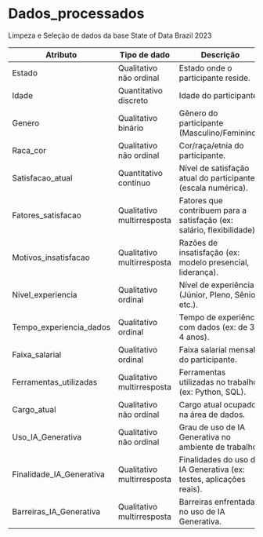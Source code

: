 # Dados_processados
Limpeza e Seleção de dados da base State of Data Brazil 2023

| Atributo                  | Tipo de dado               | Descrição                                                                 |
|---------------------------|----------------------------|---------------------------------------------------------------------------|
| Estado                    | Qualitativo não ordinal    | Estado onde o participante reside.                                       |
| Idade                     | Quantitativo discreto      | Idade do participante.                                                   |
| Genero                    | Qualitativo binário        | Gênero do participante (Masculino/Feminino).                             |
| Raca_cor                  | Qualitativo não ordinal    | Cor/raça/etnia do participante.                                          |
| Satisfacao_atual          | Quantitativo contínuo      | Nível de satisfação atual do participante (escala numérica).             |
| Fatores_satisfacao        | Qualitativo multirresposta | Fatores que contribuem para a satisfação (ex: salário, flexibilidade).   |
| Motivos_insatisfacao      | Qualitativo multirresposta | Razões de insatisfação (ex: modelo presencial, liderança).               |
| Nivel_experiencia         | Qualitativo ordinal        | Nível de experiência (Júnior, Pleno, Sênior, etc.).                      |
| Tempo_experiencia_dados   | Qualitativo ordinal        | Tempo de experiência com dados (ex: de 3 a 4 anos).                      |
| Faixa_salarial            | Qualitativo ordinal        | Faixa salarial mensal do participante.                                   |
| Ferramentas_utilizadas    | Qualitativo multirresposta | Ferramentas utilizadas no trabalho (ex: Python, SQL).                    |
| Cargo_atual               | Qualitativo não ordinal    | Cargo atual ocupado na área de dados.                                    |
| Uso_IA_Generativa         | Qualitativo não ordinal    | Grau de uso de IA Generativa no ambiente de trabalho.                    |
| Finalidade_IA_Generativa  | Qualitativo multirresposta | Finalidades do uso de IA Generativa (ex: testes, aplicações reais).      |
| Barreiras_IA_Generativa   | Qualitativo multirresposta | Barreiras enfrentadas no uso de IA Generativa.                           |
